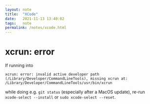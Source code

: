 ```yaml
---
layout: note
title:  "XCode"
date:   2021-11-13 13:40:02
tags:   note
permalink: /notes/xcode.html
---
```


# xcrun: error

If running into

```
xcrun: error: invalid active developer path (/Library/Developer/CommandLineTools), missing xcrun at: /Library/Developer/CommandLineTools/usr/bin/xcrun
```

while doing e.g. `git status` (especially after a MacOS update), re-run `xcode-select --install` or `sudo xcode-select --reset`.
